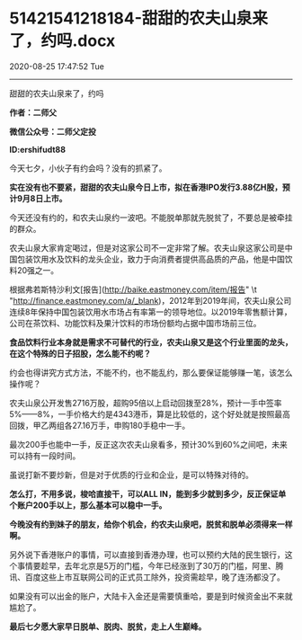 # 51421541218184-甜甜的农夫山泉来了，约吗.docx

2020-08-25 17:47:52 Tue

----

甜甜的农夫山泉来了，约吗

__作者：二师父__

__微信公众号：二师父定投__

__ID:ershifudt88__

今天七夕，小伙子有约会吗？没有的抓紧了。

__实在没有也不要紧，甜甜的农夫山泉今日上市，拟在香港IPO发行3\.88亿H股，预计9月8日上市。__

今天还没有约的，和农夫山泉约一波吧。不能脱单那就先脱贫了，不要总是被牵挂的群众。

农夫山泉大家肯定喝过，但是对这家公司不一定非常了解。农夫山泉这家公司是中国包装饮用水及饮料的龙头企业，致力于向消费者提供高品质的产品，他是中国饮料20强之一。

根据弗若斯特沙利文[报告](http://baike.eastmoney.com/item/报告" \t "http://finance.eastmoney.com/a/_blank)，2012年到2019年间，农夫山泉公司连续8年保持中国包装饮用水市场占有率第一的领导地位。以2019年零售额计算，公司在茶饮料、功能饮料及果汁饮料的市场份额均占据中国市场前三位。

__食品饮料行业本身就是需求不可替代的行业，农夫山泉又是这个行业里面的龙头，在这个特殊的日子招股，怎么能不约呢？__

约会也得讲究方式方法，不能不约，也不能乱约，那么要保证能够赚一笔，该怎么操作呢？

农夫山泉公开发售2716万股，超购95倍以上启动回拨至28%，预计一手中签率5%——8%，一手价格大约是4343港币，算是比较低的，这个好处就是按照最高回拨，甲乙两组各27\.16万手，申购180手稳中一手。

最次200手也能中一手，反正这次农夫山泉看多，预计30%到60%之间吧，未来可以持有一段时间。

虽说打新不要炒新，但是对于优质的行业和企业，是可以特殊对待的。

__怎么打，不用多说，梭哈直接干，可以ALL IN，能到多少就到多少，反正保证单个账户200手以上，那么基本可以稳中一手。__

__今晚没有约到妹子的朋友，给你个机会，约农夫山泉吧，脱贫和脱单必须得来一样啊。__

另外说下香港账户的事情，可以直接到香港办理，也可以预约大陆的民生银行，这个事情要趁早，去年北京是5万的门槛，今年已经涨到了30万的门槛，阿里、腾讯、百度这些上市互联网公司的正式员工除外，投资需趁早，晚了连汤都没了。

如果没有可以出金的账户，大陆卡入金还是需要慎重哈，要是到时候资金出不来就尴尬了。

__最后七夕愿大家早日脱单、脱肉、脱贫，走上人生巅峰。__

